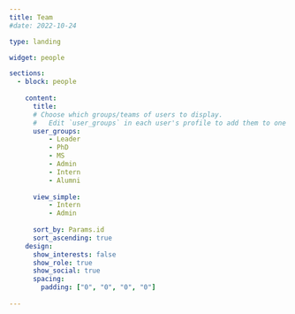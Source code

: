 ```yaml
---
title: Team
#date: 2022-10-24

type: landing

widget: people

sections:
  - block: people
    
    content:
      title: 
      # Choose which groups/teams of users to display.
      #   Edit `user_groups` in each user's profile to add them to one or more of these groups.
      user_groups:
          - Leader
          - PhD
          - MS
          - Admin
          - Intern
          - Alumni
          
      view_simple:
          - Intern
          - Admin 
           
      sort_by: Params.id
      sort_ascending: true
    design:
      show_interests: false
      show_role: true
      show_social: true
      spacing:
        padding: ["0", "0", "0", "0"]
    
---
```

